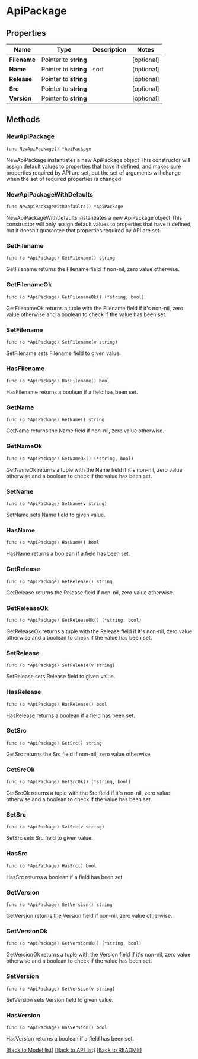 # ApiPackage

## Properties

Name | Type | Description | Notes
------------ | ------------- | ------------- | -------------
**Filename** | Pointer to **string** |  | [optional] 
**Name** | Pointer to **string** | sort | [optional] 
**Release** | Pointer to **string** |  | [optional] 
**Src** | Pointer to **string** |  | [optional] 
**Version** | Pointer to **string** |  | [optional] 

## Methods

### NewApiPackage

`func NewApiPackage() *ApiPackage`

NewApiPackage instantiates a new ApiPackage object
This constructor will assign default values to properties that have it defined,
and makes sure properties required by API are set, but the set of arguments
will change when the set of required properties is changed

### NewApiPackageWithDefaults

`func NewApiPackageWithDefaults() *ApiPackage`

NewApiPackageWithDefaults instantiates a new ApiPackage object
This constructor will only assign default values to properties that have it defined,
but it doesn't guarantee that properties required by API are set

### GetFilename

`func (o *ApiPackage) GetFilename() string`

GetFilename returns the Filename field if non-nil, zero value otherwise.

### GetFilenameOk

`func (o *ApiPackage) GetFilenameOk() (*string, bool)`

GetFilenameOk returns a tuple with the Filename field if it's non-nil, zero value otherwise
and a boolean to check if the value has been set.

### SetFilename

`func (o *ApiPackage) SetFilename(v string)`

SetFilename sets Filename field to given value.

### HasFilename

`func (o *ApiPackage) HasFilename() bool`

HasFilename returns a boolean if a field has been set.

### GetName

`func (o *ApiPackage) GetName() string`

GetName returns the Name field if non-nil, zero value otherwise.

### GetNameOk

`func (o *ApiPackage) GetNameOk() (*string, bool)`

GetNameOk returns a tuple with the Name field if it's non-nil, zero value otherwise
and a boolean to check if the value has been set.

### SetName

`func (o *ApiPackage) SetName(v string)`

SetName sets Name field to given value.

### HasName

`func (o *ApiPackage) HasName() bool`

HasName returns a boolean if a field has been set.

### GetRelease

`func (o *ApiPackage) GetRelease() string`

GetRelease returns the Release field if non-nil, zero value otherwise.

### GetReleaseOk

`func (o *ApiPackage) GetReleaseOk() (*string, bool)`

GetReleaseOk returns a tuple with the Release field if it's non-nil, zero value otherwise
and a boolean to check if the value has been set.

### SetRelease

`func (o *ApiPackage) SetRelease(v string)`

SetRelease sets Release field to given value.

### HasRelease

`func (o *ApiPackage) HasRelease() bool`

HasRelease returns a boolean if a field has been set.

### GetSrc

`func (o *ApiPackage) GetSrc() string`

GetSrc returns the Src field if non-nil, zero value otherwise.

### GetSrcOk

`func (o *ApiPackage) GetSrcOk() (*string, bool)`

GetSrcOk returns a tuple with the Src field if it's non-nil, zero value otherwise
and a boolean to check if the value has been set.

### SetSrc

`func (o *ApiPackage) SetSrc(v string)`

SetSrc sets Src field to given value.

### HasSrc

`func (o *ApiPackage) HasSrc() bool`

HasSrc returns a boolean if a field has been set.

### GetVersion

`func (o *ApiPackage) GetVersion() string`

GetVersion returns the Version field if non-nil, zero value otherwise.

### GetVersionOk

`func (o *ApiPackage) GetVersionOk() (*string, bool)`

GetVersionOk returns a tuple with the Version field if it's non-nil, zero value otherwise
and a boolean to check if the value has been set.

### SetVersion

`func (o *ApiPackage) SetVersion(v string)`

SetVersion sets Version field to given value.

### HasVersion

`func (o *ApiPackage) HasVersion() bool`

HasVersion returns a boolean if a field has been set.


[[Back to Model list]](../README.md#documentation-for-models) [[Back to API list]](../README.md#documentation-for-api-endpoints) [[Back to README]](../README.md)


